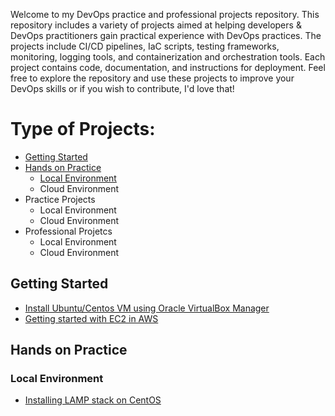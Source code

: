 Welcome to my DevOps practice and professional projects repository. This repository includes a variety of projects aimed at helping developers & DevOps practitioners gain practical experience with DevOps practices. The projects include CI/CD pipelines, IaC scripts, testing frameworks, monitoring, logging tools, and containerization and orchestration tools. Each project contains code, documentation, and instructions for deployment. Feel free to explore the repository and use these projects to improve your DevOps skills or if you wish to contribute, I'd love that!

# Type of Projects:

  - [Getting Started](#getting-started)
  - [Hands on Practice](#Hands-on-practice)
    - [Local Environment](#local-environment)
    - Cloud Environment
  - Practice Projects
    - Local Environment
    - Cloud Environment
  - Professional Projetcs
    - Local Environment
    - Cloud Environment

## Getting Started
  - [Install Ubuntu/Centos VM using Oracle VirtualBox Manager](https://bit.ly/4396NMu)
  - [Getting started with EC2 in AWS](http://bit.ly/41eGUco)

## Hands on Practice
  ### Local Environment
  - [Installing LAMP stack on CentOS](https://bit.ly/3Uhqg9P)
